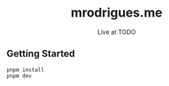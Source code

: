 <h1 align="center">mrodrigues.me</h1>

<p align="center">Live at TODO</p>

## Getting Started

```
pnpm install
pnpm dev
```
